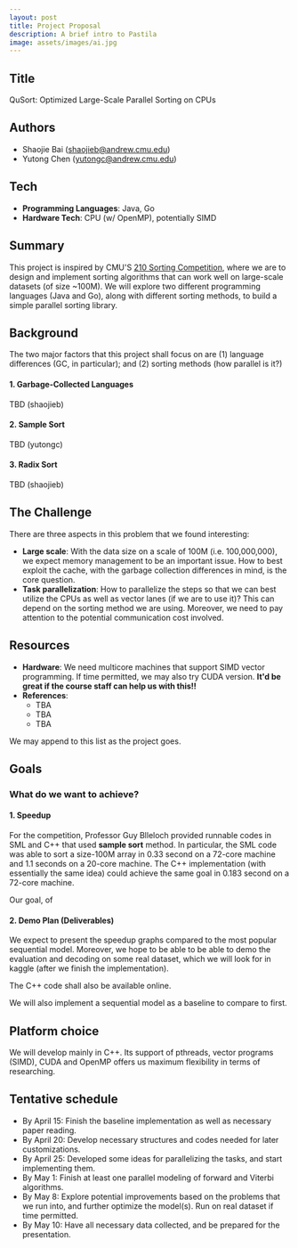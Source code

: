 ```yaml
---
layout: post
title: Project Proposal
description: A brief intro to Pastila
image: assets/images/ai.jpg
---
```


## Title

QuSort: Optimized Large-Scale Parallel Sorting on CPUs

## Authors

  - Shaojie Bai (shaojieb@andrew.cmu.edu)
  - Yutong Chen (yutongc@andrew.cmu.edu)

## Tech

  - **Programming Languages**: Java, Go
  - **Hardware Tech**: CPU (w/ OpenMP), potentially SIMD

## Summary

This project is inspired by CMU'S [210 Sorting Competition](http://www.cs.cmu.edu/~15210/sort.html), where we are to design and implement sorting algorithms that can work well on large-scale datasets (of size ~100M). We will explore two different programming languages (Java and Go), along with different sorting methods, to build a simple parallel sorting library.

## Background

The two major factors that this project shall focus on are (1) language differences (GC, in particular); and (2) sorting methods (how parallel is it?)

#### 1. Garbage-Collected Languages

TBD (shaojieb)
  
#### 2. Sample Sort

TBD (yutongc)

#### 3. Radix Sort

TBD (shaojieb)


## The Challenge

There are three aspects in this problem that we found interesting:
  - **Large scale**: With the data size on a scale of 100M (i.e. 100,000,000), we expect memory management to be an important issue. How to best exploit the cache, with the garbage collection differences in mind, is the core question.
  - **Task parallelization**: How to parallelize the steps so that we can best utilize the CPUs as well as vector lanes (if we are to use it)? This can depend on the sorting method we are using. Moreover, we need to pay attention to the potential communication cost involved.

## Resources
  
  - **Hardware**: We need multicore machines that support SIMD vector programming. If time permitted, we may also try CUDA version. **It'd be great if the course staff can help us with this!!**
  - **References**: 
    * TBA
    * TBA
    * TBA
    
We may append to this list as the project goes.   
   

## Goals

### What do we want to achieve?

#### 1. Speedup

For the competition, Professor Guy Blleloch provided runnable codes in SML and C++ that used **sample sort** method. In particular, the SML code was able to sort a size-100M array in 0.33 second on a 72-core machine and 1.1 seconds on a 20-core machine. The C++ implementation (with essentially the same idea) could achieve the same goal in 0.183 second on a 72-core machine.

Our goal, of

#### 2. Demo Plan (Deliverables)

We expect to present the speedup graphs compared to the most popular sequential model. Moreover, we hope to be able to be able to demo the evaluation and decoding on some real dataset, which we will look for in kaggle (after we finish the implementation). 

The C++ code shall also be available online. 
 
We will also implement a sequential model as a baseline to compare to first.
 

## Platform choice

We will develop mainly in C++. Its support of pthreads, vector programs (SIMD), CUDA and OpenMP offers us maximum flexibility in terms of researching.

## Tentative schedule

  - By April 15: Finish the baseline implementation as well as necessary paper reading.
  - By April 20: Develop necessary structures and codes needed for later customizations.
  - By April 25: Developed some ideas for parallelizing the tasks, and start implementing them.
  - By May 1: Finish at least one parallel modeling of forward and Viterbi algorithms.
  - By May 8: Explore potential improvements based on the problems that we run into, and further optimize the model(s). Run on real dataset if time permitted. 
  - By May 10: Have all necessary data collected, and be prepared for the presentation.
   
  
